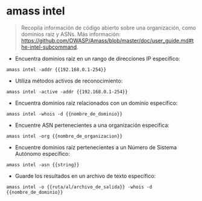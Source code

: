 # amass intel

> Recopila información de código abierto sobre una organización, como dominios raíz y ASNs.
> Más información: <https://github.com/OWASP/Amass/blob/master/doc/user_guide.md#the-intel-subcommand>.

- Encuentra dominios raíz en un rango de direcciones IP específico:

`amass intel -addr {{192.168.0.1-254}}`

- Utiliza métodos activos de reconocimiento:

`amass intel -active -addr {{192.168.0.1-254}}`

- Encuentra dominios raíz relacionados con un dominio específico:

`amass intel -whois -d {{nombre_de_dominio}}`

- Encuentre ASN pertenecientes a una organización específica:

`amass intel -org {{nombre_de_organizacion}}`

- Encuentre dominios raíz pertenecientes a un Número de Sistema Autónomo específico:

`amass intel -asn {{string}}`

- Guarde los resultados en un archivo de texto específico:

`amass intel -o {{ruta/al/archivo_de_salida}} -whois -d {{nombre_de_dominio}}`
